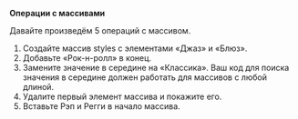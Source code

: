 **Операции с массивами**

Давайте произведём 5 операций с массивом.
1. Создайте массив styles с элементами «Джаз» и «Блюз».
2. Добавьте «Рок-н-ролл» в конец.
3. Замените значение в середине на «Классика». Ваш код для поиска значения в середине должен работать для массивов с любой длиной.
4. Удалите первый элемент массива и покажите его.
5. Вставьте Рэп и Регги в начало массива.
